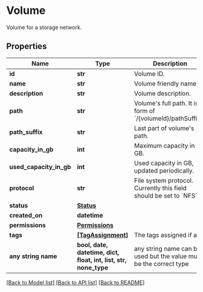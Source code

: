 # Volume

Volume for a storage network.

## Properties
Name | Type | Description | Notes
------------ | ------------- | ------------- | -------------
**id** | **str** | Volume ID. | [optional] 
**name** | **str** | Volume friendly name. | [optional] 
**description** | **str** | Volume description. | [optional] 
**path** | **str** | Volume&#39;s full path. It is in form of &#x60;/{volumeId}/pathSuffix&#x60;&#39;. | [optional] 
**path_suffix** | **str** | Last part of volume&#39;s path. | [optional] 
**capacity_in_gb** | **int** | Maximum capacity in GB. | [optional] 
**used_capacity_in_gb** | **int** | Used capacity in GB, updated periodically. | [optional] 
**protocol** | **str** | File system protocol. Currently this field should be set to &#x60;NFS&#x60;. | [optional] 
**status** | [**Status**](Status.md) |  | [optional] 
**created_on** | **datetime** |  | [optional] 
**permissions** | [**Permissions**](Permissions.md) |  | [optional] 
**tags** | [**[TagAssignment]**](TagAssignment.md) | The tags assigned if any. | [optional] 
**any string name** | **bool, date, datetime, dict, float, int, list, str, none_type** | any string name can be used but the value must be the correct type | [optional]

[[Back to Model list]](../README.md#documentation-for-models) [[Back to API list]](../README.md#documentation-for-api-endpoints) [[Back to README]](../README.md)


